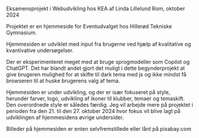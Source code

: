 Eksamensprojekt i Webudvikling hos KEA af Linda Lillelund Rom, oktober 2024

Projektet er en hjemmeside for Eventudvalget hos Hillerød Tekniske Gymnasium.

Hjemmesiden er udviklet med input fra brugerne ved hjælp af kvalitative og kvantivative undersøgelser.

Der er eksperimenteret meget med at bruge sprogmodeller som Copilot og ChatGPT. Det har blandt andet gjort det muligt i dette 
begynderprojekt at give brugeren mulighed for at skifte til dark tema med js og ikke mindst få browseren til at huske brugerens valg af tema.

Hjemmesiden er under udvikling, og der er især fokuseret på style, herunder farver, logo, udvikling af ikoner til klubber, temaer og temaskift. Den overordnede style er således færdig. Jeg vil arbejde mere på projektet i perioden fra den 21. til den 27. oktober 2024 hvor fokus vil blive lagt på udviklingen af hjemmesidens øvrige undersider.

Billeder på hjemmesiden er enten selvfremstillede eller lånt på pixabay.com
